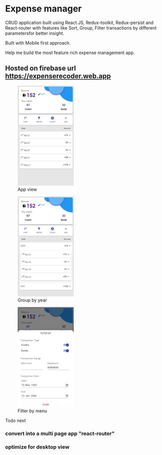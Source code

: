 # Expense manager

CRUD application built using React.JS, Redux-toolkit, Redux-persist and React-router with features like Sort, Group, Filter transactions by different parametersfor better insight.

Built with Mobile first approach.

Help me build the most feature rich expense management app.

## Hosted on firebase url https://expenserecoder.web.app

<figure>
  <img alt="app" src="./DemoImages/app.jpeg" height="320px" />
  <figcaption>App view</figcaption>
</figure>
<figure>
  <img alt="group by" src="./DemoImages/group.jpeg" height="320px"  />
  <figcaption>Group by year</figcaption>
</figure>
<figure>
  <img alt="filter by" src="./DemoImages/filters.jpeg" height="320px" />
  <figcaption>Filter by menu</figcaption>
</figure>

Todo next

### convert into a multi page app "react-router"
### optimize for desktop view
